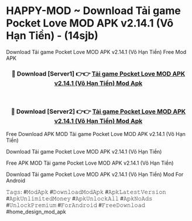 # HAPPY-MOD ~ Download Tải game Pocket Love MOD APK v2.14.1 (Vô Hạn Tiền) - (14sjb)
Download Tải game Pocket Love MOD APK v2.14.1 (Vô Hạn Tiền) Free Mod APK

<div align="center">
<h3>🔴 Download [Server1] 👉👉 <a href="https://apk-comot.site?title=Tải_game_Pocket_Love_MOD_APK_v2.14.1_(Vô_Hạn_Tiền)">Tải game Pocket Love MOD APK v2.14.1 (Vô Hạn Tiền) Mod Apk</a></h3><br>

<h3>🔴 Download [Server2] 👉👉 <a href="https://apk-comot.site?title=Tải_game_Pocket_Love_MOD_APK_v2.14.1_(Vô_Hạn_Tiền)">Tải game Pocket Love MOD APK v2.14.1 (Vô Hạn Tiền) Mod Apk</a></h3>
</div>


Free Download APK MOD Tải game Pocket Love MOD APK v2.14.1 (Vô Hạn Tiền)

Download Tải game Pocket Love MOD APK v2.14.1 (Vô Hạn Tiền) 

Free APK MOD Tải game Pocket Love MOD APK v2.14.1 (Vô Hạn Tiền) 

Download Tải game Pocket Love MOD APK v2.14.1 (Vô Hạn Tiền) Mod For Android

𝚃𝚊𝚐𝚜: #𝙼𝚘𝚍𝙰𝚙𝚔 #𝙳𝚘𝚠𝚗𝚕𝚘𝚊𝚍𝙼𝚘𝚍𝙰𝚙𝚔 #𝙰𝚙𝚔𝙻𝚊𝚝𝚎𝚜𝚝𝚅𝚎𝚛𝚜𝚒𝚘𝚗 #𝙰𝚙𝚔𝚄𝚗𝚕𝚒𝚖𝚒𝚝𝚎𝚍𝙼𝚘𝚗𝚎𝚢 #𝙰𝚙𝚔𝚄𝚗𝚕𝚘𝚌𝚔𝙰𝚕𝚕 #𝙰𝚙𝚔𝙽𝚘𝙰𝚍𝚜 #𝚄𝚗𝚕𝚘𝚌𝚔𝙿𝚛𝚎𝚖𝚒𝚞𝚖 #𝙵𝚘𝚛𝙰𝚗𝚍𝚛𝚘𝚒𝚍 #𝙵𝚛𝚎𝚎𝙳𝚘𝚠𝚗𝚕𝚘𝚊𝚍 #home_design_mod_apk